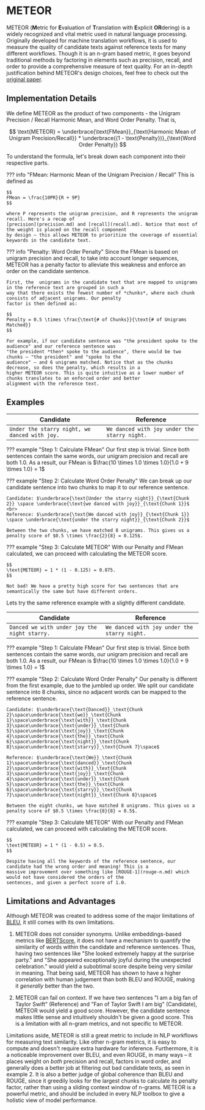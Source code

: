 # METEOR

METEOR (**M**etric for **E**valuation of **T**ranslation with **E**xplicit **OR**dering) is a widely recognized and
vital metric used in natural language processing. Originally developed for machine translation workflows, it is used to
measure the quality of candidate texts against reference texts for many different workflows. Though it is an n-gram
based metric, it goes beyond traditional methods by factoring in elements such as precision, recall, and order to
provide a comprehensive measure of text quality. For an in-depth justification behind METEOR's design choices, feel free
to check out the [original paper](https://www.cs.cmu.edu/~alavie/METEOR/pdf/Banerjee-Lavie-2005-METEOR.pdf).

## Implementation Details

We define METEOR as the product of two components - the Unigram Precision / Recall Harmonic Mean, and Word Order
Penalty. That is,

$$
\text{METEOR} = \underbrace{\text{FMean}}_{\text{Harmonic Mean of Unigram Precision/Recall}} * \underbrace{(1 - \text{Penalty})}_{\text{Word Order Penalty}}
$$

To understand the formula, let's break down each component into their respective parts.


??? info "FMean: Harmonic Mean of the Unigram Precision / Recall"
    This is defined as

    $$
    FMean = \frac{10PR}{R + 9P}
    $$

    where P represents the unigram precision, and R represents the unigram recall. Here's a recap of
    [precision](precision.md) and [recall](recall.md). Notice that most of the weight is placed on the recall component
    by design – this allows METEOR to prioritize the coverage of essential keywords in the candidate text.

??? info "Penalty: Word Order Penalty"
    Since the FMean is based on unigram precision and recall, to take into account longer sequences, METEOR has a
    penalty factor to alleviate this weakness and enforce an order on the candidate sentence.

    First, the  unigrams in the candidate text that are mapped to unigrams in the reference text are grouped in such a
    way that there exists the fewest number of *chunks*, where each chunk consists of adjacent unigrams. Our penalty
    factor is then defined as:

    $$
    Penalty = 0.5 \times \frac{\text{# of Chunks}}{\text{# of Unigrams Matched}}
    $$

    For example, if our candidate sentence was "the president spoke to the audience" and our reference sentence was
    "the president *then* spoke to the audience", there would be two chunks – "the president" and "spoke to the
    audience" – and 6 unigrams matched. Notice that as the chunks decrease, so does the penalty, which results in a
    higher METEOR score. This is quite intuitive as a lower number of chunks translates to an enforced order and better
    alignment with the reference text.

## Examples

| Candidate | Reference |
| --- | --- |
| `Under the starry night, we danced with joy.` | `We danced with joy under the starry night.` |

??? example "Step 1: Calculate FMean"
    Our first step is trivial. Since both sentences contain the same words, our unigram precision and recall are both
    1.0.
    As a result, our FMean is $\frac{10 \times 1.0 \times 1.0}{1.0 + 9 \times 1.0} = 1$

??? example "Step 2: Calculate Word Order Penalty"
    We can break up our candidate sentence into two chunks to map it to our reference sentence.

    Candidate: $\underbrace{\text{Under the starry night}}_{\text{Chunk 2}} \space \underbrace{\text{we danced with joy}}_{\text{Chunk 1}}$ <br>
    Reference: $\underbrace{\text{We danced with joy}}_{\text{Chunk 1}} \space \underbrace{\text{under the starry night}}_{\text{Chunk 2}}$

    Between the two chunks, we have matched 8 unigrams. This gives us a penalty score of $0.5 \times \frac{2}{8} = 0.125$.

??? example "Step 3: Calculate METEOR"
    With our Penalty and FMean calculated, we can proceed with calculating the METEOR score.

    $$
    \text{METEOR} = 1 * (1 - 0.125) = 0.875.
    $$

    Not bad! We have a pretty high score for two sentences that are semantically the same but have different orders.

Lets try the same reference example with a slightly different candidate.

| Candidate | Reference |
| --- | --- |
| `Danced we with under joy the night starry.` | `We danced with joy under the starry night.` |

??? example "Step 1: Calculate FMean"
    Our first step is trivial. Since both sentences contain the same words, our unigram precision and recall are both
    1.0.
    As a result, our FMean is $\frac{10 \times 1.0 \times 1.0}{1.0 + 9 \times 1.0} = 1$

??? example "Step 2: Calculate Word Order Penalty"
    Our penalty is different from the first example, due to the jumbled up order. We split our candidate sentence into
    8 chunks, since no adjacent words can be mapped to the reference sentence.

    Candidate: $\underbrace{\text{Danced}}_\text{Chunk 2}\space\underbrace{\text{we}}_\text{Chunk 1}\space\underbrace{\text{with}}_\text{Chunk 3}\space\underbrace{\text{under}}_\text{Chunk 5}\space\underbrace{\text{joy}}_\text{Chunk 4}\space\underbrace{\text{the}}_\text{Chunk 6}\space\underbrace{\text{night}}_\text{Chunk 8}\space\underbrace{\text{starry}}_\text{Chunk 7}\space$

    Reference: $\underbrace{\text{We}}_\text{Chunk 1}\space\underbrace{\text{danced}}_\text{Chunk 2}\space\underbrace{\text{with}}_\text{Chunk 3}\space\underbrace{\text{joy}}_\text{Chunk 4}\space\underbrace{\text{under}}_\text{Chunk 5}\space\underbrace{\text{the}}_\text{Chunk 6}\space\underbrace{\text{starry}}_\text{Chunk 7}\space\underbrace{\text{night}}_\text{Chunk 8}\space$

    Between the eight chunks, we have matched 8 unigrams. This gives us a penalty score of $0.5 \times \frac{8}{8} = 0.5$.

??? example "Step 3: Calculate METEOR"
    With our Penalty and FMean calculated, we can proceed with calculating the METEOR score.

    $$
    \text{METEOR} = 1 * (1 - 0.5) = 0.5.
    $$

    Despite having all the keywords of the reference sentence, our candidate had the wrong order and meaning! This is a
    massive improvement over something like [ROUGE-1](rouge-n.md) which would not have considered the orders of the
    sentences, and given a perfect score of 1.0.

## Limitations and Advantages
Although METEOR was created to address some of the major limitations of [BLEU](bleu.md), it still comes with its own
limitations.

1. METEOR does not consider synonyms. Unlike embeddings-based metrics like [BERTScore](bertscore.md), it does not have
a mechanism to quantify the similarity of words within the candidate and reference sentences. Thus, having two sentences
like "She looked extremely happy at the surprise party." and "She appeared exceptionally joyful during the unexpected
celebration." would yield a subobtimal score despite being very similar in meaning. That being said, METEOR has shown to
have a higher correlation with human judgement than both BLEU and ROUGE, making it *generally* better than the two.

2. METEOR can fail on context. If we have two sentences "I am a big fan of Taylor Swift" (Reference) and "Fan of Taylor
Swift I am big" (Candidate), METEOR would yield a good score. However, the candidate sentence makes little sense and
intuitively shouldn't be given a good score. This is a limitation with all n-gram metrics, and not specific to METEOR.

Limitations aside, METEOR is still a great metric to include in NLP workflows for measuring text similarity. Like other
n-gram metrics, it is easy to compute and doesn't require extra hardware for inference. Furthermore, it is a noticeable
improvement over BLEU, and even ROUGE, in many ways – it places weight on *both* precision and recall, factors in word
order, and generally does a better job at filtering out bad candidate texts, as seen in example 2. It is also a better
judge of global coherence than BLEU and ROUGE, since it greedily looks for the largest chunks to calculate its penalty
factor, rather than using a sliding context window of n-grams. METEOR is a powerful metric, and should be included in
every NLP toolbox to give a holistic view of model performance.
